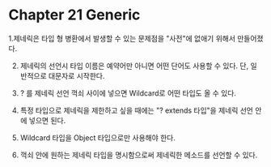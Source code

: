 # Chapter 21 Generic
1.제네릭은 타입 형 병환에서 발생할 수 있는 문제점을 "사전"에 없애기 위해서 만들어졌다.

2. 제네릭의 선언시 타입 이름은 예약어만 아니면 어떤 단어도 사용할 수 있다. 단, 일반적으로 대문자로 시작한다.

3. ? 를 제네릭 선언 꺽쇠 사이에 넣으면 Wildcard로 어떤 타입도 올 수 있다.

4. 특정 타입으로 제네릭을 제한하고 싶을 때에는 "? extends 타입"을 제네릭 선언 안에 넣으면 된다.

5. Wildcard 타입을 Object 타입으로만 사용해야 한다.

6. 꺽쇠 안에 원하는 제네릭 타입을 명시함으로써 제네릭한 메소드를 선언할 수 있다. 